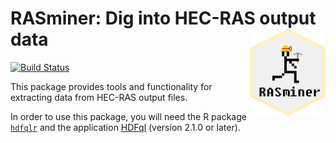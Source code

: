 # RASminer: Dig into HEC-RAS output data <a href='https://github.com/mkoohafkan/RASminer'><img src='man/figures/logo.png' align="right" height="139" /></a>

[![Build Status](https://travis-ci.org/mkoohafkan/RASminer.svg?branch=master)](https://travis-ci.org/mkoohafkan/RASminer)

This package provides tools and functionality for extracting data from HEC-RAS output files.

In order to use this package, you will need the R package 
[`hdfqlr`](https://cran.r-project.org/package=hdfqlr) 
and the application [HDFql](http://www.hdfql.com) (version 2.1.0 or later).

